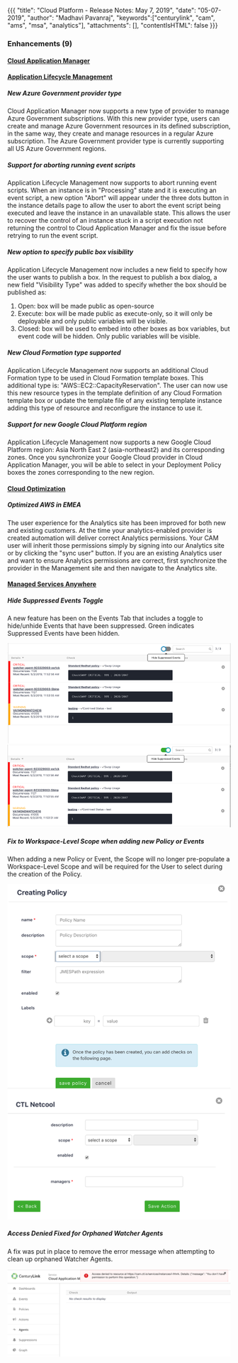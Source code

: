 {{{
"title": "Cloud Platform - Release Notes: May 7, 2019",
"date": "05-07-2019",
"author": "Madhavi Pavanraj",
"keywords":["centurylink", "cam", "ams", "msa", "analytics"],
"attachments": [],
"contentIsHTML": false
}}}

### Enhancements (9)

#### [Cloud Application Manager](https://www.ctl.io/cloud-application-manager/)

#### [Application Lifecycle Management](https://www.ctl.io/cloud-application-manager/application-lifecycle-management/)

##### New Azure Government provider type

Cloud Application Manager now supports a new type of provider to manage Azure Government subscriptions. With this new provider type, users can create and manage Azure Government resources in its defined subscription, in the same way, they create and manage resources in a regular Azure subscription. The Azure Government provider type is currently supporting all US Azure Government regions.

##### Support for aborting running event scripts

Application Lifecycle Management now supports to abort running event scripts. When an instance is in "Processing" state and it is executing an event script, a new option "Abort" will appear under the three dots button in the instance details page to allow the user to abort the event script being executed and leave the instance in an unavailable state. This allows the user to recover the control of an instance stuck in a script execution not returning the control to Cloud Application Manager and fix the issue before retrying to run the event script.

##### New option to specify public box visibility

Application Lifecycle Management now includes a new field to specify how the user wants to publish a box. In the request to publish a box dialog, a new field "Visibility Type" was added to specify whether the box should be published as:
1. Open: box will be made public as open-source
2. Execute: box will be made public as execute-only, so it will only be deployable and only public variables will be visible.
3. Closed: box will be used to embed into other boxes as box variables, but event code will be hidden. Only public variables will be visible.

##### New Cloud Formation type supported

Application Lifecycle Management now supports an additional Cloud Formation type to be used in Cloud Formation template boxes. This additional type is:
"AWS::EC2::CapacityReservation". The user can now use this new resource types in the template definition of any Cloud Formation template box or update the template file of any existing template instance adding this type of resource and reconfigure the instance to use it.

##### Support for new Google Cloud Platform region

Application Lifecycle Management now supports a new Google Cloud Platform region: Asia North East 2 (asia-northeast2) and its corresponding zones. Once you synchronize your Google Cloud provider in Cloud Application Manager, you will be able to select in your Deployment Policy boxes the zones corresponding to the new region.

#### [Cloud Optimization](https://www.ctl.io/cloud-application-manager/cloud-optimization/)

##### Optimized AWS in EMEA

The user experience for the Analytics site has been improved for both new and existing customers. At the time your analytics-enabled provider is created  automation will deliver correct Analytics permissions. Your CAM user will inherit those permissions simply by signing into our Analytics site or by clicking the "sync user" button. If you are an existing Analytics user and want to ensure Analytics permissions are correct, first synchronize the provider in the Management site and then navigate to the Analytics site.

#### [Managed Services Anywhere](https://www.ctl.io/cloud-application-manager/managed-services-anywhere/)

##### Hide Suppressed Events Toggle

A new feature has been on the Events Tab that includes a toggle to hide/unhide Events that have been suppressed. Green indicates Suppressed Events have been hidden.

![Events1.PNG](../../images/release-notes/2019/events1.png)
![Events2.PNG](../../images/release-notes/2019/events2.png)

##### Fix to Workspace-Level Scope when adding new Policy or Events

When adding a new Policy or Event, the Scope will no longer pre-populate a Workspace-Level Scope and will be required for the User to select during the creation of the Policy.

![Policy1.PNG](../../images/release-notes/2019/policy1.png)
![Policy2.PNG](../../images/release-notes/2019/policy2.png)

##### Access Denied Fixed for Orphaned Watcher Agents

A fix was put in place to remove the error message when attempting to clean up orphaned Watcher Agents.

![Watcher1.PNG](../../images/release-notes/2019/watcher1.png)
